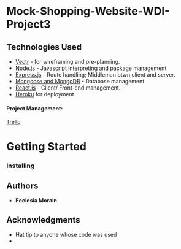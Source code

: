 # Mock-Shopping-Website-WDI-Project3

## Technologies Used
- [Vectr](http://vectr.com) - for wireframing and pre-planning.
- [Node.js](https://nodejs.org/en/) - Javascript interpreting and package management
- [Express.js](https://expressjs.com/) - Route handling; Middleman btwn client and server.
- [Mongoose and MongoDB](https://mongoosejs.com/) - Database management
- [React.js](https://reactjs.org/) - Client/ Front-end management.
- [Heroku](http://heroku.com) for deployment

#### Project Management: 
[Trello](https://trello.com/b/rl9a7dbe/shopping-website-wdi-project-3)


# Getting Started

### Installing


## Authors

* **Ecclesia Morain** 

## Acknowledgments

* Hat tip to anyone whose code was used 
* 
